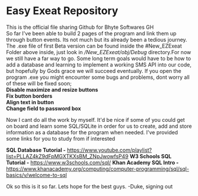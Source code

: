 # Easy Exeat Repository
This is the official file sharing Github for Bhyte Softwares GH<br>
So far I've been able to build 2 pages of the program and link them up through button events. Its not much but its already been a tedious journey.<br>
The .exe file of first Beta version can be found inside the #New_EZExeat Folder above inside, just look in */New_EZExeat/obj/Debug* directory.For now we still have a far way to go. Some long term goals would have to be how to add a database and learning to implement a working SMS API into our code, but hopefully by Gods grace we will succeed eventually. If you open the program .exe you might encounter some bugs  and problems, dont worry all of these will be fixed soon;<br>
**Disable maximize and resize buttons<br>
Fix button borders<br>
Align text in button<br>
Change field to password box**

Now I cant do all the work by myself. It'd be nice if some of you could get on board and learn some SQL/SQLite in order for us to create, add and store information as a database for the program when needed. I've provided some links for you to study from if interested

**SQL Database Tutorial -** https://www.youtube.com/playlist?list=PLLAZ4kZ9dFpMGXTKXsBM_ZNpJwowfsP49
**W3 Schools SQL Tutorial -** https://www.w3schools.com/sql/
**Khan Academy SQL Intro -** https://www.khanacademy.org/computing/computer-programming/sql/sql-basics/v/welcome-to-sql

Ok so this is it so far. Lets hope for the best guys.
-Duke, signing out

